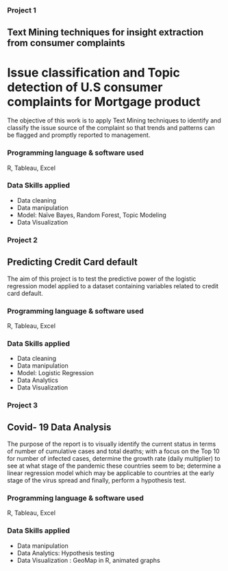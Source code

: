 ### Project 1

## Text Mining techniques for insight extraction from consumer complaints
# Issue classification and Topic detection of U.S consumer complaints for Mortgage product

The objective of this work is to apply Text Mining techniques to identify and classify the issue source of the complaint so that trends and patterns can be flagged and promptly reported to management.

### Programming language & software used
R, Tableau, Excel

### Data Skills applied
-	Data cleaning
-	Data manipulation
-	Model: Naïve Bayes, Random Forest, Topic Modeling
-	Data Visualization

### Project 2
## Predicting Credit Card default
The aim of this project is to test the predictive power of the logistic regression model applied to a dataset containing variables related to credit card default.

### Programming language & software used
R, Tableau, Excel
### Data Skills applied
-	Data cleaning
-	Data manipulation
-	Model: Logistic Regression
-	Data Analytics
-	Data Visualization

### Project 3
## Covid- 19 Data Analysis
The purpose of the report is to visually identify the current status in terms of number of cumulative cases and total deaths; with a focus on the Top 10 for number of infected cases, determine the growth rate (daily multiplier) to see at what stage of the pandemic these countries seem to be; determine a linear regression model which may be applicable to countries at the early stage of the virus spread and finally, perform a hypothesis test.

### Programming language & software used
R, Tableau, Excel
### Data Skills applied
-	Data manipulation
-	Data Analytics: Hypothesis testing
-	Data Visualization : GeoMap in R, animated graphs
